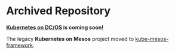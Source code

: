 # Archived Repository

**[Kubernetes on DC/OS](https://mesosphere.com/blog/kubernetes-dcos/) is coming soon!**

The legacy **Kubernetes on Mesos** project moved to [kube-mesos-framework](https://github.com/kubernetes-incubator/kube-mesos-framework).
